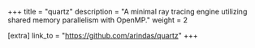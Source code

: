 +++
title = "quartz"
description = "A minimal ray tracing engine utilizing shared memory parallelism with OpenMP."
weight = 2


[extra]
link_to = "https://github.com/arindas/quartz"
+++

